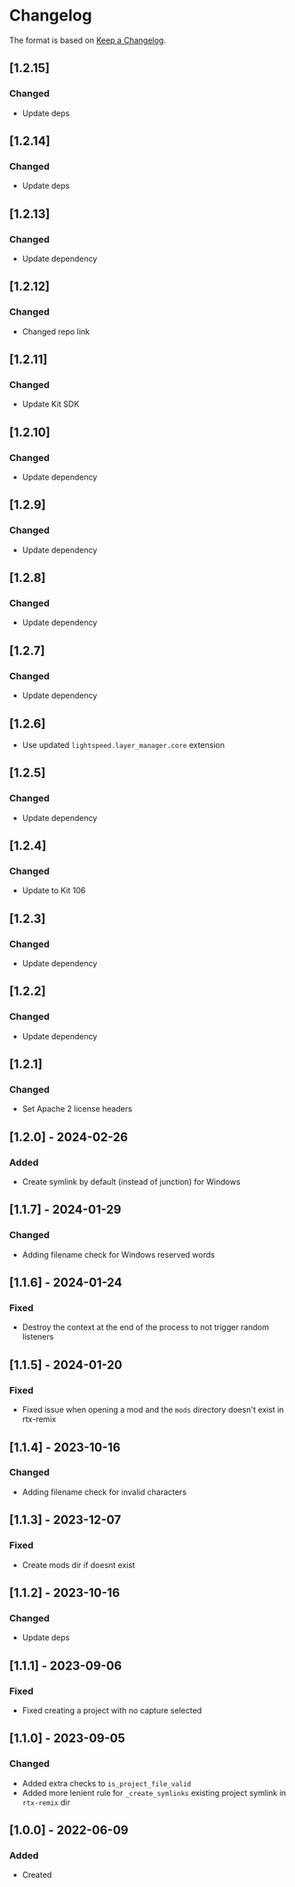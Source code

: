 # Changelog
The format is based on [Keep a Changelog](https://keepachangelog.com/en/1.0.0/).

## [1.2.15]
### Changed
- Update deps

## [1.2.14]
### Changed
- Update deps

## [1.2.13]
### Changed
- Update dependency

## [1.2.12]
### Changed
- Changed repo link

## [1.2.11]
### Changed
- Update Kit SDK

## [1.2.10]
### Changed
- Update dependency

## [1.2.9]
### Changed
- Update dependency

## [1.2.8]
### Changed
- Update dependency

## [1.2.7]
### Changed
- Update dependency

## [1.2.6]
- Use updated `lightspeed.layer_manager.core` extension

## [1.2.5]
### Changed
- Update dependency

## [1.2.4]
### Changed
- Update to Kit 106

## [1.2.3]
### Changed
- Update dependency

## [1.2.2]
### Changed
- Update dependency

## [1.2.1]
### Changed
- Set Apache 2 license headers

## [1.2.0] - 2024-02-26
### Added
- Create symlink by default (instead of junction) for Windows

## [1.1.7] - 2024-01-29
### Changed
- Adding filename check for Windows reserved words

## [1.1.6] - 2024-01-24
### Fixed
- Destroy the context at the end of the process to not trigger random listeners

## [1.1.5] - 2024-01-20
### Fixed
- Fixed issue when opening a mod and the `mods` directory doesn't exist in rtx-remix

## [1.1.4] - 2023-10-16
### Changed
- Adding filename check for invalid characters

## [1.1.3] - 2023-12-07
### Fixed
- Create mods dir if doesnt exist

## [1.1.2] - 2023-10-16
### Changed
- Update deps

## [1.1.1] - 2023-09-06
### Fixed
- Fixed creating a project with no capture selected

## [1.1.0] - 2023-09-05
### Changed
- Added extra checks to `is_project_file_valid`
- Added more lenient rule for `_create_symlinks` existing project symlink in `rtx-remix` dir

## [1.0.0] - 2022-06-09
### Added
- Created
